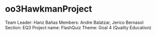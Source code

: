 # oo3HawkmanProject
Team Leader: Hanz Bañas
Members: Andre Balatzar, Jerico Bernasol
Section: EQ3
Project name: FlashQuiz
Theme: Goal 4 (Quality Education)

